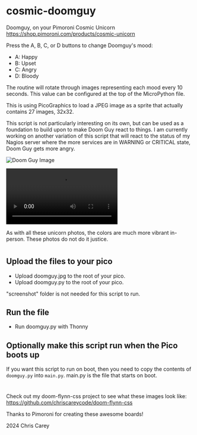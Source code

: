 # cosmic-doomguy

Doomguy, on your Pimoroni Cosmic Unicorn
https://shop.pimoroni.com/products/cosmic-unicorn

Press the A, B, C, or D buttons to change Doomguy's mood:
- A: Happy
- B: Upset
- C: Angry
- D: Bloody

The routine will rotate through images representing each mood every 10 seconds.
This value can be configured at the top of the MicroPython file.

This is using PicoGraphics to load a JPEG image as a sprite that actually contains 27 images, 32x32.

This script is not particularly interesting on its own, but can be used as a foundation to build upon to make Doom Guy react to things. I am currently working on another variation of this script that will react to the status of my Nagios server where the more services are in WARNING or CRITICAL state, Doom Guy gets more angry.

![Doom Guy Image](screenshot/doom-guy-photo-400.jpg "Doom Guy Image")

<video src="https://chriscarey.com/video/pimoroni/doom-guy.mov" type="video/mp4"></video>


As with all these unicorn photos, the colors are much more vibrant in-person. These photos do not do it justice.

#

## Upload the files to your pico

- Upload doomguy.jpg to the root of your pico.
- Upload doomguy.py to the root of your pico.

"screenshot" folder is not needed for this script to run.

## Run the file

- Run doomguy.py with Thonny

## Optionally make this script run when the Pico boots up

If you want this script to run on boot, then you need to copy the contents of `doomguy.py` into `main.py`. main.py is the file that starts on boot.

#

Check out my doom-flynn-css project to see what these images look like: https://github.com/chriscareycode/doom-flynn-css

Thanks to Pimoroni for creating these awesome boards!

2024 Chris Carey